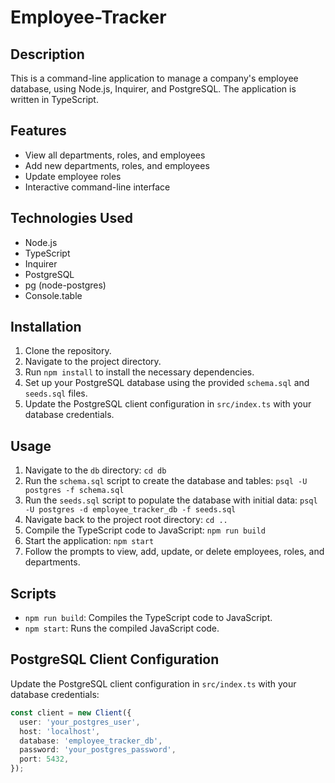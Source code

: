 # Employee-Tracker

## Description
This is a command-line application to manage a company's employee database, using Node.js, Inquirer, and PostgreSQL. The application is written in TypeScript.

## Features
- View all departments, roles, and employees
- Add new departments, roles, and employees
- Update employee roles
- Interactive command-line interface

## Technologies Used
- Node.js
- TypeScript
- Inquirer
- PostgreSQL
- pg (node-postgres)
- Console.table

## Installation
1. Clone the repository.
2. Navigate to the project directory.
3. Run `npm install` to install the necessary dependencies.
4. Set up your PostgreSQL database using the provided `schema.sql` and `seeds.sql` files.
5. Update the PostgreSQL client configuration in `src/index.ts` with your database credentials.

## Usage
1. Navigate to the `db` directory: `cd db`
2. Run the `schema.sql` script to create the database and tables: `psql -U postgres -f schema.sql`
3. Run the `seeds.sql` script to populate the database with initial data: `psql -U postgres -d employee_tracker_db -f seeds.sql`
4. Navigate back to the project root directory: `cd ..`
5. Compile the TypeScript code to JavaScript: `npm run build`
6. Start the application: `npm start`
7. Follow the prompts to view, add, update, or delete employees, roles, and departments.

## Scripts
- `npm run build`: Compiles the TypeScript code to JavaScript.
- `npm start`: Runs the compiled JavaScript code.

## PostgreSQL Client Configuration
Update the PostgreSQL client configuration in `src/index.ts` with your database credentials:

```typescript
const client = new Client({
  user: 'your_postgres_user',
  host: 'localhost',
  database: 'employee_tracker_db',
  password: 'your_postgres_password',
  port: 5432,
});